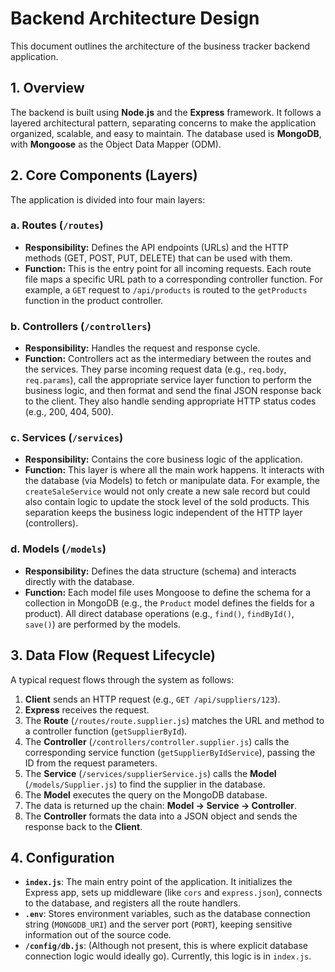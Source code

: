 # Backend Architecture Design

This document outlines the architecture of the business tracker backend application.

## 1. Overview

The backend is built using **Node.js** and the **Express** framework. It follows a layered architectural pattern, separating concerns to make the application organized, scalable, and easy to maintain. The database used is **MongoDB**, with **Mongoose** as the Object Data Mapper (ODM).

## 2. Core Components (Layers)

The application is divided into four main layers:

### a. Routes (`/routes`)

*   **Responsibility:** Defines the API endpoints (URLs) and the HTTP methods (GET, POST, PUT, DELETE) that can be used with them.
*   **Function:** This is the entry point for all incoming requests. Each route file maps a specific URL path to a corresponding controller function. For example, a `GET` request to `/api/products` is routed to the `getProducts` function in the product controller.

### b. Controllers (`/controllers`)

*   **Responsibility:** Handles the request and response cycle.
*   **Function:** Controllers act as the intermediary between the routes and the services. They parse incoming request data (e.g., `req.body`, `req.params`), call the appropriate service layer function to perform the business logic, and then format and send the final JSON response back to the client. They also handle sending appropriate HTTP status codes (e.g., 200, 404, 500).

### c. Services (`/services`)

*   **Responsibility:** Contains the core business logic of the application.
*   **Function:** This layer is where all the main work happens. It interacts with the database (via Models) to fetch or manipulate data. For example, the `createSaleService` would not only create a new sale record but could also contain logic to update the stock level of the sold products. This separation keeps the business logic independent of the HTTP layer (controllers).

### d. Models (`/models`)

*   **Responsibility:** Defines the data structure (schema) and interacts directly with the database.
*   **Function:** Each model file uses Mongoose to define the schema for a collection in MongoDB (e.g., the `Product` model defines the fields for a product). All direct database operations (e.g., `find()`, `findById()`, `save()`) are performed by the models.

## 3. Data Flow (Request Lifecycle)

A typical request flows through the system as follows:

1.  **Client** sends an HTTP request (e.g., `GET /api/suppliers/123`).
2.  **Express** receives the request.
3.  The **Route** (`/routes/route.supplier.js`) matches the URL and method to a controller function (`getSupplierById`).
4.  The **Controller** (`/controllers/controller.supplier.js`) calls the corresponding service function (`getSupplierByIdService`), passing the ID from the request parameters.
5.  The **Service** (`/services/supplierService.js`) calls the **Model** (`/models/Supplier.js`) to find the supplier in the database.
6.  The **Model** executes the query on the MongoDB database.
7.  The data is returned up the chain: **Model -> Service -> Controller**.
8.  The **Controller** formats the data into a JSON object and sends the response back to the **Client**.

## 4. Configuration

*   **`index.js`**: The main entry point of the application. It initializes the Express app, sets up middleware (like `cors` and `express.json`), connects to the database, and registers all the route handlers.
*   **`.env`**: Stores environment variables, such as the database connection string (`MONGODB_URI`) and the server port (`PORT`), keeping sensitive information out of the source code.
*   **`/config/db.js`**: (Although not present, this is where explicit database connection logic would ideally go). Currently, this logic is in `index.js`.